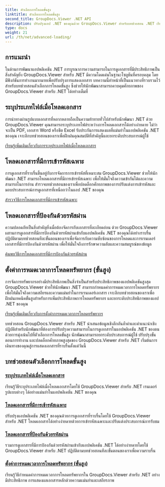```yaml
---
title: ตัวเลือกการโหลดขั้นสูง
linktitle: ตัวเลือกการโหลดขั้นสูง
second_title: GroupDocs.Viewer .NET API
description: ปรับปรุงแอป .NET ของคุณด้วย GroupDocs.Viewer สำหรับบทช่วยสอน .NET เรียนรู้การระบุประเภทไฟล์ จัดการการเข้ารหัส โหลดเอกสารที่ป้องกันด้วยรหัสผ่าน และอื่นๆ อีกมากมาย
type: docs
weight: 21
url: /th/net/advanced-loading/
---
```

## การแนะนำ

ในด้านการพัฒนาแอปพลิเคชัน .NET การบูรณาการความสามารถในการดูเอกสารที่มีประสิทธิภาพเป็นสิ่งสำคัญยิ่ง GroupDocs.Viewer สำหรับ .NET มีความโดดเด่นในฐานะโซลูชันที่ครอบคลุม โดยมีฟังก์ชันการทำงานมากมายเพื่อปรับปรุงการแสดงเอกสาร บทความนี้ทำหน้าที่เป็นแนวทางที่รวบรวมไว้สำหรับบทช่วยสอนตัวเลือกการโหลดขั้นสูง ซึ่งช่วยให้นักพัฒนาสามารถควบคุมศักยภาพของ GroupDocs.Viewer สำหรับ .NET ได้อย่างเต็มที่

## ระบุประเภทไฟล์เมื่อโหลดเอกสาร
การนำทางผ่านรูปแบบเอกสารที่หลากหลายถือเป็นความท้าทายทั่วไปสำหรับนักพัฒนา .NET ด้วย GroupDocs.Viewer คุณสามารถระบุประเภทไฟล์ระหว่างการโหลดเอกสารได้อย่างง่ายดาย ไม่ว่าจะเป็น PDF, เอกสาร Word หรือชีต Excel รับประกันการแสดงผลที่แม่นยำในแอปพลิเคชัน .NET ของคุณ เจาะลึกบทช่วยสอนของเราเพื่อฝึกฝนคุณสมบัติที่สำคัญนี้และยกระดับประสบการณ์ผู้ใช้

[เรียนรู้เพิ่มเติมเกี่ยวกับการระบุประเภทไฟล์เมื่อโหลดเอกสาร](./specify-file-type/)

## โหลดเอกสารที่มีการเข้ารหัสเฉพาะ
การดูเอกสารที่ราบรื่นขึ้นอยู่กับการจัดการการเข้ารหัสที่เหมาะสม GroupDocs.Viewer ช่วยให้นักพัฒนา .NET สามารถโหลดเอกสารที่มีการเข้ารหัสเฉพาะ เพื่อให้มั่นใจถึงความเข้ากันได้และความสามารถในการอ่าน สำรวจบทช่วยสอนของเราเพื่อปลดล็อกศักยภาพของการปรับแต่งการเข้ารหัสและมอบประสบการณ์การดูเอกสารที่เหนือกว่าในแอป .NET ของคุณ

[สำรวจวิธีการโหลดเอกสารที่มีการเข้ารหัสเฉพาะ](./load-documents-encoding/)

## โหลดเอกสารที่ป้องกันด้วยรหัสผ่าน
ความปลอดภัยเป็นสิ่งสำคัญยิ่งเมื่อต้องจัดการกับเอกสารที่ละเอียดอ่อน ด้วย GroupDocs.Viewer ผสานการดูเอกสารที่มีการป้องกันด้วยรหัสผ่านเข้ากับแอปพลิเคชัน .NET ของคุณได้อย่างราบรื่น ปฏิบัติตามบทช่วยสอนทีละขั้นตอนของเราเพื่อจัดการกับความซับซ้อนของการโหลดและการเรนเดอร์เอกสารที่มีการป้องกันด้วยรหัสผ่าน เพื่อให้มั่นใจถึงการรักษาความลับและความสมบูรณ์ของข้อมูล

[ค้นพบวิธีการโหลดเอกสารที่มีการป้องกันด้วยรหัสผ่าน](./load-password-protected-document/)

## ตั้งค่าการหมดเวลาการโหลดทรัพยากร (ขั้นสูง)
การจัดการทรัพยากรอย่างมีประสิทธิภาพเป็นสิ่งจำเป็นสำหรับประสิทธิภาพของแอปพลิเคชันสูงสุด GroupDocs.Viewer ช่วยให้นักพัฒนา .NET สามารถกำหนดค่าการหมดเวลาการโหลดทรัพยากร เพื่อให้มั่นใจถึงความเสถียรและความแม่นยำในการเรนเดอร์เอกสาร เจาะลึกบทช่วยสอนของเราเพื่อฝึกฝนเทคนิคขั้นสูงสำหรับการเพิ่มประสิทธิภาพการโหลดทรัพยากร และยกระดับประสิทธิภาพของแอป .NET ของคุณ

[เรียนรู้เพิ่มเติมเกี่ยวกับการตั้งค่าการหมดเวลาการโหลดทรัพยากร](./set-resource-loading-timeout/)

บทช่วยสอน GroupDocs.Viewer สำหรับ .NET นำเสนอข้อมูลเชิงลึกอันล้ำค่าและคำแนะนำเชิงปฏิบัติสำหรับนักพัฒนาที่ต้องการปรับปรุงความสามารถในการดูเอกสารในแอปพลิเคชัน .NET ของตน ด้วยการมุ่งเน้นไปที่ตัวเลือกการโหลดขั้นสูง นักพัฒนาสามารถยกระดับประสบการณ์ผู้ใช้ ปรับปรุงขั้นตอนการทำงาน และปลดล็อกศักยภาพสูงสุดของ GroupDocs.Viewer สำหรับ .NET เริ่มต้นการเดินทางของคุณสู่การแสดงเอกสารที่ราบรื่นตั้งแต่วันนี้
## บทช่วยสอนตัวเลือกการโหลดขั้นสูง
### [ระบุประเภทไฟล์เมื่อโหลดเอกสาร](./specify-file-type/)
เรียนรู้วิธีระบุประเภทไฟล์เมื่อโหลดเอกสารโดยใช้ GroupDocs.Viewer สำหรับ .NET เรนเดอร์รูปแบบต่างๆ ได้อย่างแม่นยำในแอปพลิเคชัน .NET ของคุณ
### [โหลดเอกสารที่มีการเข้ารหัสเฉพาะ](./load-documents-encoding/)
ปรับปรุงแอปพลิเคชัน .NET ของคุณด้วยการดูเอกสารที่ราบรื่นโดยใช้ GroupDocs.Viewer สำหรับ .NET โหลดเอกสารได้อย่างง่ายดายด้วยการเข้ารหัสเฉพาะและปรับแต่งประสบการณ์การรับชม
### [โหลดเอกสารที่ป้องกันด้วยรหัสผ่าน](./load-password-protected-document/)
รวมการดูเอกสารที่มีการป้องกันด้วยรหัสผ่านเข้ากับแอปพลิเคชัน .NET ได้อย่างง่ายดายโดยใช้ GroupDocs.Viewer สำหรับ .NET ปฏิบัติตามบทช่วยสอนทีละขั้นตอนของเราเพื่อความราบรื่น
### [ตั้งค่าการหมดเวลาการโหลดทรัพยากร (ขั้นสูง)](./set-resource-loading-timeout/)
เรียนรู้วิธีกำหนดค่าการหมดเวลาการโหลดทรัพยากรใน GroupDocs.Viewer สำหรับ .NET อย่างมีประสิทธิภาพ การแสดงผลเอกสารหลักด้วยความแม่นยำและเสถียรภาพ